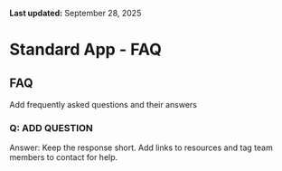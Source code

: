 **Last updated:** September 28, 2025


# Standard App - FAQ

## FAQ

Add frequently asked questions and their answers

### Q: ADD QUESTION

Answer: Keep the response short. Add links to resources and tag team members to contact for help.
